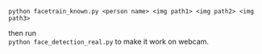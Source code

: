 `python facetrain_known.py <person name> <img path1> <img path2> <img path3>`

then run  
`python face_detection_real.py` to make it work on webcam.
